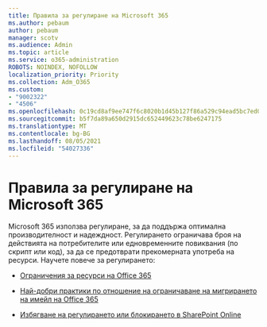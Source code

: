 ```yaml
---
title: Правила за регулиране на Microsoft 365
ms.author: pebaum
author: pebaum
manager: scotv
ms.audience: Admin
ms.topic: article
ms.service: o365-administration
ROBOTS: NOINDEX, NOFOLLOW
localization_priority: Priority
ms.collection: Adm_O365
ms.custom:
- "9002322"
- "4506"
ms.openlocfilehash: 0c19cd8af9ee747f6c8020b1d45b127f86a529c94ead5bc7ed08e0f74f332b65
ms.sourcegitcommit: b5f7da89a650d2915dc652449623c78be6247175
ms.translationtype: MT
ms.contentlocale: bg-BG
ms.lasthandoff: 08/05/2021
ms.locfileid: "54027336"
---
```

# <a name="microsoft-365-throttle-policies"></a>Правила за регулиране на Microsoft 365

Microsoft 365 използва регулиране, за да поддържа оптимална производителност и надеждност. Регулирането ограничава броя на действията на потребителите или едновременните повиквания (по скрипт или код), за да се предотврати прекомерната употреба на ресурси. Научете повече за регулирането:

- [Ограничения за ресурси на Office 365](https://docs.microsoft.com/office365/Enterprise/office-365-resource-limits)

- [Най-добри практики по отношение на ограничаване на мигрирането на имейл на Office 365](https://docs.microsoft.com/exchange/mailbox-migration/office-365-migration-best-practices#office-365-throttling)

- [Избягване на регулирането или блокирането в SharePoint Online](https://docs.microsoft.com/sharepoint/dev/general-development/how-to-avoid-getting-throttled-or-blocked-in-sharepoint-online)
